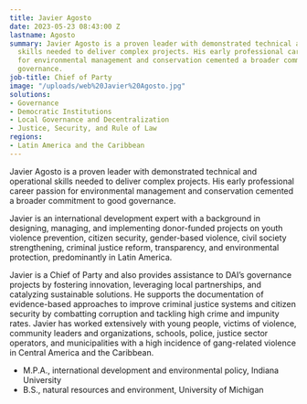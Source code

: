 ```yaml
---
title: Javier Agosto
date: 2023-05-23 08:43:00 Z
lastname: Agosto
summary: Javier Agosto is a proven leader with demonstrated technical and operational
  skills needed to deliver complex projects. His early professional career passion
  for environmental management and conservation cemented a broader commitment to good
  governance.
job-title: Chief of Party
image: "/uploads/web%20Javier%20Agosto.jpg"
solutions:
- Governance
- Democratic Institutions
- Local Governance and Decentralization
- Justice, Security, and Rule of Law
regions:
- Latin America and the Caribbean
---
```


Javier Agosto is a proven leader with demonstrated technical and operational skills needed to deliver complex projects. His early professional career passion for environmental management and conservation cemented a broader commitment to good governance.
 
Javier is an international development expert with a background in designing, managing, and implementing donor-funded projects on youth violence prevention, citizen security, gender-based violence, civil society strengthening, criminal justice reform, transparency, and environmental protection, predominantly in Latin America. 
 
Javier is a Chief of Party and also provides assistance to DAI’s governance projects by fostering innovation, leveraging local partnerships, and catalyzing sustainable solutions. He supports the documentation of evidence-based approaches to improve criminal justice systems and citizen security by combatting corruption and tackling high crime and impunity rates. Javier has worked extensively with young people, victims of violence, community leaders and organizations, schools, police, justice sector operators, and municipalities with a high incidence of gang-related violence in Central America and the Caribbean.
  
* M.P.A., international development and environmental policy, Indiana University
* B.S., natural resources and environment, University of Michigan